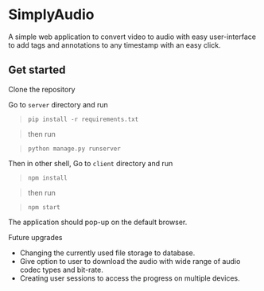 # SimplyAudio
A simple web application to convert video to audio with easy user-interface to add tags and annotations to any timestamp with an easy click.

## Get started

Clone the repository

Go to `server` directory and run

> ```pip install -r requirements.txt```

> then run

> ```python manage.py runserver```

Then in other shell, Go to `client` directory and run

> ```npm install```

> then run

> ```npm start```

The application should pop-up on the default browser.

Future upgrades

* Changing the currently used file storage to database.
* Give option to user to download the audio with wide range of audio codec types and bit-rate.
* Creating user sessions to access the progress on multiple devices.
